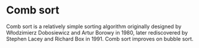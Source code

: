 # Comb sort

Comb sort is a relatively simple sorting algorithm originally designed by Włodzimierz Dobosiewicz and Artur Borowy in 1980, later rediscovered by Stephen Lacey and Richard Box in 1991. Comb sort improves on bubble sort.
